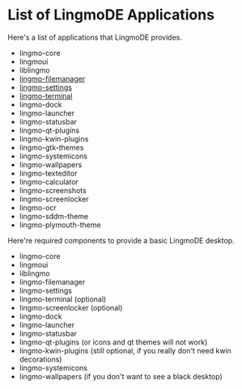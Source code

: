 # List of LingmoDE Applications

Here's a list of applications that LingmoDE provides.

- lingmo-core
- lingmoui
- liblingmo
- [lingmo-filemanager](lingmo-filemanager)
- [lingmo-settings](lingmo-settings)
- [lingmo-terminal](lingmo-terminal)
- lingmo-dock
- lingmo-launcher
- lingmo-statusbar
- lingmo-qt-plugins
- lingmo-kwin-plugins
- lingmo-gtk-themes
- lingmo-systemicons
- lingmo-wallpapers
- lingmo-texteditor
- lingmo-calculator
- lingmo-screenshots
- lingmo-screenlocker
- lingmo-ocr
- lingmo-sddm-theme
- lingmo-plymouth-theme

Here're required components to provide a basic LingmoDE desktop.

- lingmo-core
- lingmoui
- liblingmo
- lingmo-filemanager
- lingmo-settings
- lingmo-terminal (optional)
- lingmo-screenlocker (optional)
- lingmo-dock
- lingmo-launcher
- lingmo-statusbar
- lingmo-qt-plugins (or icons and qt themes will not work)
- lingmo-kwin-plugins (still optional, if you really don't need kwin decorations)
- lingmo-systemicons
- lingmo-wallpapers (if you don't want to see a black desktop)
